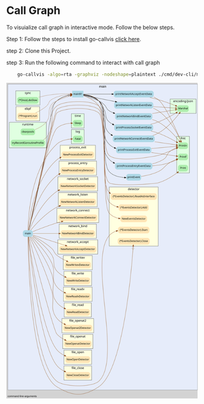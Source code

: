 # Call Graph

To visuialize call graph in interactive mode. Follow the below steps.

Step 1:
    Follow the steps to install go-callvis [click here](https://github.com/ondrajz/go-callvis#installation).

step 2: 
    Clone this Project.

step 3: 
    Run the following command to interact with call graph
```sh
    go-callvis -algo=rta -graphviz -nodeshape=plaintext ./cmd/dev-cli/main.go
```

![call graph main package](./main.svg)
